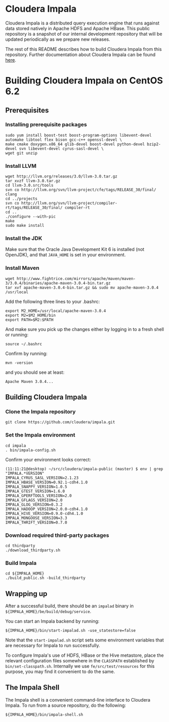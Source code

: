 # Cloudera Impala

Cloudera Impala is a distributed query execution engine that runs against data stored natively in Apache HDFS and Apache HBase. This public repository is a snapshot of our internal development repository that will be updated periodically as we prepare new releases.

The rest of this README describes how to build Cloudera Impala from this repository. Further documentation about Cloudera Impala can be found [here](https://ccp.cloudera.com/display/IMPALA10BETADOC/Cloudera+Impala+1.0+Beta+Documentation).

# Building Cloudera Impala on CentOS 6.2

## Prerequisites

### Installing prerequisite packages

    sudo yum install boost-test boost-program-options libevent-devel automake libtool flex bison gcc-c++ openssl-devel \
    make cmake doxygen.x86_64 glib-devel boost-devel python-devel bzip2-devel svn libevent-devel cyrus-sasl-devel \
    wget git unzip

### Install LLVM

    wget http://llvm.org/releases/3.0/llvm-3.0.tar.gz
    tar xvzf llvm-3.0.tar.gz
    cd llvm-3.0.src/tools
    svn co http://llvm.org/svn/llvm-project/cfe/tags/RELEASE_30/final/ clang
    cd ../projects
    svn co http://llvm.org/svn/llvm-project/compiler-rt/tags/RELEASE_30/final/ compiler-rt
    cd ..
    ./configure --with-pic
    make
    sudo make install

### Install the JDK

Make sure that the Oracle Java Development Kit 6 is installed (not OpenJDK), and that `JAVA_HOME` is set in your environment.

### Install Maven

    wget http://www.fightrice.com/mirrors/apache/maven/maven-3/3.0.4/binaries/apache-maven-3.0.4-bin.tar.gz
    tar xvf apache-maven-3.0.4-bin.tar.gz && sudo mv apache-maven-3.0.4 /usr/local

Add the following three lines to your .bashrc:

    export M2_HOME=/usr/local/apache-maven-3.0.4
    export M2=$M2_HOME/bin
    export PATH=$M2:$PATH

And make sure you pick up the changes either by logging in to a fresh shell or running:

    source ~/.bashrc

Confirm by running:

    mvn -version

and you should see at least:

    Apache Maven 3.0.4...

## Building Cloudera Impala

### Clone the Impala repository

    git clone https://github.com/cloudera/impala.git

### Set the Impala environment

    cd impala
    . bin/impala-config.sh

Confirm your environment looks correct:

    (11:11:21@desktop) ~/src/cloudera/impala-public (master) $ env | grep "IMPALA.*VERSION"
    IMPALA_CYRUS_SASL_VERSION=2.1.23
    IMPALA_HBASE_VERSION=0.92.1-cdh4.1.0
    IMPALA_SNAPPY_VERSION=1.0.5
    IMPALA_GTEST_VERSION=1.6.0
    IMPALA_GPERFTOOLS_VERSION=2.0
    IMPALA_GFLAGS_VERSION=2.0
    IMPALA_GLOG_VERSION=0.3.2
    IMPALA_HADOOP_VERSION=2.0.0-cdh4.1.0
    IMPALA_HIVE_VERSION=0.9.0-cdh4.1.0
    IMPALA_MONGOOSE_VERSION=3.3
    IMPALA_THRIFT_VERSION=0.7.0

### Download required third-party packages

    cd thirdparty
    ./download_thirdparty.sh

### Build Impala

    cd ${IMPALA_HOME}
    ./build_public.sh -build_thirdparty

## Wrapping up

After a successful build, there should be an `impalad` binary in `${IMPALA_HOME}/be/build/debug/service`.

You can start an Impala backend by running:

    ${IMPALA_HOME}/bin/start-impalad.sh -use_statestore=false

Note that the `start-impalad.sh` script sets some environment variables that are necessary for Impala to run successfully.

To configure Impala's use of HDFS, HBase or the Hive metastore, place the relevant configuration files somewhere in the `CLASSPATH` established by `bin/set-classpath.sh`. Internally we use `fe/src/test/resources` for this purpose, you may find it convenient to do the same.

## The Impala Shell

The Impala shell is a convenient command-line interface to Cloudera Impala. To run from a source repository, do the following:

    ${IMPALA_HOME}/bin/impala-shell.sh
